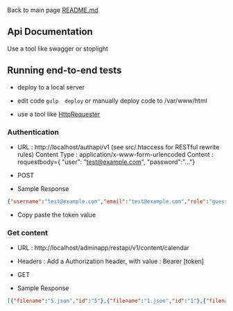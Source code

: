 Back to main page [README.md](https://github.com/OlivierB29/mobilecms-api/tree/master/README.md)

## Api Documentation
Use a tool like swagger or stoplight

## Running end-to-end tests
- deploy to a local server
- edit code
`gulp  deploy` or manually deploy code to /var/www/html

- use a tool like [HttpRequester](https://addons.mozilla.org/en-US/firefox/addon/httprequester)

### Authentication

- URL : http://localhost/authapi/v1 (see src/.htaccess for RESTful rewrite rules)
Content Type : application/x-www-form-urlencoded
Content : requestbody={ "user": "test@example.com", "password":"..."}

- POST

- Sample Response
```json
{"username":"test@example.com","email":"test@example.com","role":"guest","token":"..."}
```

- Copy paste the token value

### Get content
- URL : http://localhost/adminapp/restapi/v1/content/calendar
- Headers :
Add a Authorization header, with value : Bearer [token]

- GET

- Sample Response
```json
[{"filename":"5.json","id":"5"},{"filename":"1.json","id":"1"},{"filename":"4.json","id":"4"},{"filename":"2.json","id":"2"},{"filename":"3.json","id":"3"},{"filename":"6.json","id":"6"},{"filename":"10.json","id":"10"}]
```
